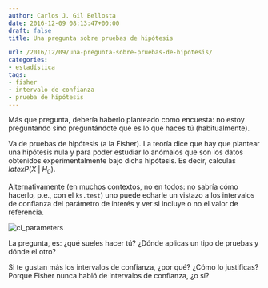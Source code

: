 ```yaml
---
author: Carlos J. Gil Bellosta
date: 2016-12-09 08:13:47+00:00
draft: false
title: Una pregunta sobre pruebas de hipótesis

url: /2016/12/09/una-pregunta-sobre-pruebas-de-hipotesis/
categories:
- estadística
tags:
- fisher
- intervalo de confianza
- prueba de hipótesis
---
```


Más que pregunta, debería haberlo planteado como encuesta: no estoy preguntando sino preguntándote qué es lo que haces tú (habitualmente).

Va de pruebas de hipótesis (a la Fisher). La teoría dice que hay que plantear una hipótesis nula y para poder estudiar lo anómalos que son los datos obtenidos experimentalmente bajo dicha hipótesis. Es decir, calculas $latex P(X \; | \; H_0)$.

Alternativamente (en muchos contextos, no en todos: no sabría cómo hacerlo, p.e., con el `ks.test`) uno puede echarle un vistazo a los intervalos de confianza del parámetro de interés y ver si incluye o no el valor de referencia.

![ci_parameters](/wp-uploads/2016/12/ci_parameters.jpg)


La pregunta, es: ¿qué sueles hacer tú? ¿Dónde aplicas un tipo de pruebas y dónde el otro?

Si te gustan más los intervalos de confianza, ¿por qué? ¿Cómo lo justificas? Porque Fisher nunca habló de intervalos de confianza, ¿o sí?
